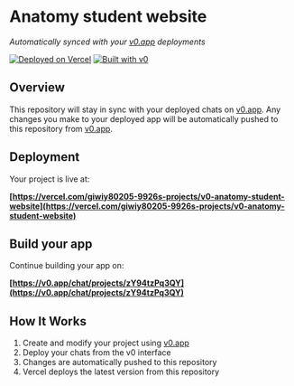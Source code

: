 # Anatomy student website

*Automatically synced with your [v0.app](https://v0.app) deployments*

[![Deployed on Vercel](https://img.shields.io/badge/Deployed%20on-Vercel-black?style=for-the-badge&logo=vercel)](https://vercel.com/giwiy80205-9926s-projects/v0-anatomy-student-website)
[![Built with v0](https://img.shields.io/badge/Built%20with-v0.app-black?style=for-the-badge)](https://v0.app/chat/projects/zY94tzPq3QY)

## Overview

This repository will stay in sync with your deployed chats on [v0.app](https://v0.app).
Any changes you make to your deployed app will be automatically pushed to this repository from [v0.app](https://v0.app).

## Deployment

Your project is live at:

**[https://vercel.com/giwiy80205-9926s-projects/v0-anatomy-student-website](https://vercel.com/giwiy80205-9926s-projects/v0-anatomy-student-website)**

## Build your app

Continue building your app on:

**[https://v0.app/chat/projects/zY94tzPq3QY](https://v0.app/chat/projects/zY94tzPq3QY)**

## How It Works

1. Create and modify your project using [v0.app](https://v0.app)
2. Deploy your chats from the v0 interface
3. Changes are automatically pushed to this repository
4. Vercel deploys the latest version from this repository